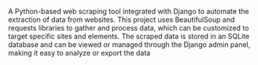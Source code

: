 A Python-based web scraping tool integrated with Django to automate the extraction of data from websites. This project uses BeautifulSoup and requests libraries to gather and process data, which can be customized to target specific sites and elements. The scraped data is stored in an SQLite database and can be viewed or managed through the Django admin panel, making it easy to analyze or export the data
